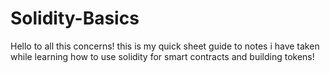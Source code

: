 # Solidity-Basics

Hello to all this concerns! this is my quick sheet guide to notes i have taken while learning how to use solidity for smart contracts and building tokens! 
